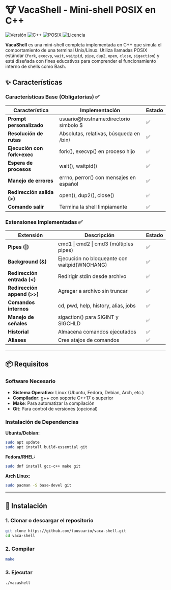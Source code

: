 # 🐮 VacaShell - Mini-shell POSIX en C++

![Versión](https://img.shields.io/badge/versi%C3%B3n-1.0-blue)
![C++](https://img.shields.io/badge/C++-17-orange)
![POSIX](https://img.shields.io/badge/POSIX-compliant-green)
![Licencia](https://img.shields.io/badge/licencia-MIT-brightgreen)

**VacaShell** es una mini-shell completa implementada en C++ que simula el comportamiento de una terminal Unix/Linux. Utiliza llamadas POSIX estándar (`fork`, `execvp`, `wait`, `waitpid`, `pipe`, `dup2`, `open`, `close`, `sigaction`) y está diseñada con fines educativos para comprender el funcionamiento interno de shells como Bash.

## ✨ Características

### Características Base (Obligatorias) ✅

| Característica | Implementación | Estado |
|----------------|----------------|--------|
| **Prompt personalizado** | usuario@hostname:directorio símbolo $ | ✅ |
| **Resolución de rutas** | Absolutas, relativas, búsqueda en /bin/ | ✅ |
| **Ejecución con fork+exec** | fork(), execvp() en proceso hijo | ✅ |
| **Espera de procesos** | wait(), waitpid() | ✅ |
| **Manejo de errores** | errno, perror() con mensajes en español | ✅ |
| **Redirección salida (>)** | open(), dup2(), close() | ✅ |
| **Comando salir** | Termina la shell limpiamente | ✅ |

### Extensiones Implementadas ✅

| Extensión | Descripción | Estado |
|-----------|-------------|--------|
| **Pipes (\|)** | cmd1 \| cmd2 \| cmd3 (múltiples pipes) | ✅ |
| **Background (&)** | Ejecución no bloqueante con waitpid(WNOHANG) | ✅ |
| **Redirección entrada (<)** | Redirigir stdin desde archivo | ✅ |
| **Redirección append (>>)** | Agregar a archivo sin truncar | ✅ |
| **Comandos internos** | cd, pwd, help, history, alias, jobs | ✅ |
| **Manejo de señales** | sigaction() para SIGINT y SIGCHLD | ✅ |
| **Historial** | Almacena comandos ejecutados | ✅ |
| **Aliases** | Crea atajos de comandos | ✅ |

---

## 📦 Requisitos

### Software Necesario

- **Sistema Operativo**: Linux (Ubuntu, Fedora, Debian, Arch, etc.)
- **Compilador**: g++ con soporte C++17 o superior
- **Make**: Para automatizar la compilación
- **Git**: Para control de versiones (opcional)

### Instalación de Dependencias

**Ubuntu/Debian:**
```bash
sudo apt update
sudo apt install build-essential git
```

**Fedora/RHEL:**
```bash
sudo dnf install gcc-c++ make git
```

**Arch Linux:**
```bash
sudo pacman -S base-devel git
```

---

## 🚀 Instalación

### 1. Clonar o descargar el repositorio

```bash
git clone https://github.com/tuusuario/vaca-shell.git
cd vaca-shell
```

### 2. Compilar

```bash
make
```

### 3. Ejecutar

```bash
./vacashell
```